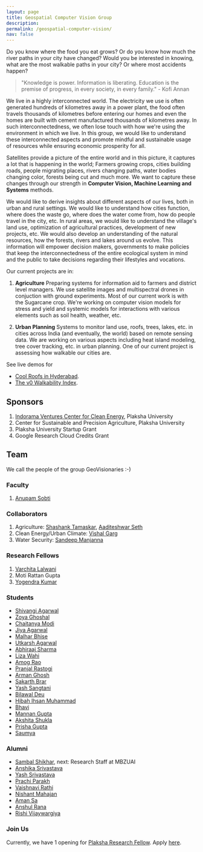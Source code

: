 ```yaml
---
layout: page
title: Geospatial Computer Vision Group
description:
permalink: /geospatial-computer-vision/
nav: false
---
```


Do you know where the food you eat grows? Or do you know how much the river paths in your city have changed? Would you be interested in knowing, what are the most walkable paths in your city? Or where most accidents happen?

> "Knowledge is power. Information is liberating. Education is the premise of progress, in every society, in every family." - Kofi Annan

We live in a highly interconnected world. The electricity we use is often generated hundreds of kilometres away in a power plant, the food often travels thousands of kilometres before entering our homes and even the homes are built with cement manufactured thousands of kilometres away. In such interconnectedness, we often lose touch with how we're using the environment in which we live. In this group, we would like to understand these interconnected aspects and promote mindful and sustainable usage of resources while ensuring economic prosperity for all.

Satellites provide a picture of the entire world and in this picture, it captures a lot that is happening in the world; Farmers growing crops, cities building roads, people migrating places, rivers changing paths, water bodies changing color, forests being cut and much more. We want to capture these changes through our strength in **Computer Vision, Machine Learning and Systems** methods.

<!--It often happens that one is unaware of how things around us are connected, e.g., where and how the cement is manufactured that builds your house or where the food grows that feeds you and your family. -->

We would like to derive insights about different aspects of our lives, both in urban and rural settings. We would like to understand how cities function, where does the waste go, where does the water come from, how do people travel in the city, etc. In rural areas, we would like to understand the village's land use, optimization of agricultural practices, development of new projects, etc. We would also develop an understanding of the natural resources, how the forests, rivers and lakes around us evolve. This information will empower decision makers, governments to make policies that keep the interconnectedness of the entire ecological system in mind and the public to take decisions regarding their lifestyles and vocations.

Our current projects are in:

1. **Agriculture**
   Preparing systems for information aid to farmers and district level managers. We use satellite images and multispectral drones in conjuction with ground experiments. Most of our current work is with the Sugarcane crop. We're working on computer vision models for stress and yield and systemic models for interactions with various elements such as soil health, weather, etc.

2. **Urban Planning**
   Systems to monitor land use, roofs, trees, lakes, etc. in cities across India (and eventually, the world) based on remote sensing data. We are working on various aspects including heat island modeling, tree cover tracking, etc. in urban planning. One of our current project is assessing how walkable our cities are.

See live demos for

- [Cool Roofs in Hyderabad](http://43.204.96.63:8501/).
- [The v0 Walkability Index](http://43.204.96.63:8502/).

## Sponsors
1. [Indorama Ventures Center for Clean Energy](https://plaksha.edu.in/center-for-clean-energy), Plaksha University
2. Center for Sustainable and Precision Agriculture, Plaksha University
3. Plaksha University Startup Grant
4. Google Research Cloud Credits Grant

## Team

We call the people of the group GeoVisionaries :-)

### Faculty

1. [Anupam Sobti](/)

### Collaborators

1. Agriculture: [Shashank Tamaskar](https://plaksha.edu.in/faculty-details/dr-shashank-tamaskar), [Aaditeshwar Seth](https://www.cse.iitd.ac.in/~aseth/)
2. Clean Energy/Urban Climate: [Vishal Garg](https://plaksha.edu.in/faculty-details/dr-vishal-garg)
3. Water Security: [Sandeep Manjanna](https://plaksha.edu.in/faculty-details/dr-sandeep-manjanna)

### Research Fellows

1. [Varchita Lalwani](https://www.linkedin.com/in/varchita-lalwani-1011/)
2. Moti Rattan Gupta
3. [Yogendra Kumar](https://www.linkedin.com/in/yogendra-kumar-00254b183/)

### Students

- [Shivangi Agarwal](https://www.linkedin.com/in/shivangiag08/)
- [Zoya Ghoshal](https://www.linkedin.com/in/zoya-ghoshal-259551268/)
- [Chaitanya Modi](https://www.linkedin.com/in/chaitanya-modi-/)
- [Jiya Agarwal](https://www.linkedin.com/in/jiya-agrawal-957767249/)
- [Malhar Bhise](https://www.linkedin.com/in/malhar-bhise-539888214/)
- [Utkarsh Agarwal](https://www.linkedin.com/in/utkarsh-agarwal984/)
- [Abhiraaj Sharma](https://www.linkedin.com/in/abhiraaj-sharma/)
- [Liza Wahi](https://www.linkedin.com/in/lizawahi/)
- [Amog Rao](https://www.linkedin.com/in/amog-rao/)
- [Pranjal Rastogi](https://www.linkedin.com/in/pranjal-rastogi-pjr/)
- [Arman Ghosh](https://www.linkedin.com/in/arman-ghosh-92593521a/)
- [Sakarth Brar](https://www.linkedin.com/in/sakarth-singh-brar-78701b262/)
- [Yash Sangtani](https://www.linkedin.com/in/yash-s-510764213/)
- [Bilawal Deu](https://www.linkedin.com/in/bilawalsinghdeu/)
- [Hibah Ihsan Muhammad](https://www.linkedin.com/in/hibah-ihsan-muhammad-245007262/)
- [Bhavi](https://www.linkedin.com/in/bhavi-28b773213/)
- [Mannan Gupta](https://www.linkedin.com/in/mannan-gupta-603a72299/)
- [Akshita Shukla](https://www.linkedin.com/in/akshitashukla393/)
- [Prisha Gupta](https://www.linkedin.com/in/prisha-gupta-3a1090278/)
- [Saumya](https://www.linkedin.com/in/saumyaachauhan/)

### Alumni
- [Sambal Shikhar](https://www.linkedin.com/in/sambal-shikhar-719b67148/), next: Research Staff at MBZUAI
- [Anshika Srivastava](https://www.linkedin.com/in/anshika-srivastava-4b10b5215/)
- [Yash Srivastava](https://www.linkedin.com/in/yash-sarvesh-srivastava/)
- [Prachi Parakh](https://www.linkedin.com/in/prachiparakh/)
- [Vaishnavi Rathi](https://www.linkedin.com/in/vaishnavi-rathi3/)
- [Nishant Mahajan](https://www.linkedin.com/in/nishant-mahajan-57ba33197/)
- [Aman Sa](https://www.linkedin.com/in/aman-sa/)
- [Anshul Rana](https://www.linkedin.com/in/anshulrana20/)
- [Rishi Vijaywargiya](https://www.linkedin.com/in/rishi-vijaywargiya-877042220/)

### Join Us

Currently, we have 1 opening for [Plaksha Research Fellow](https://plaksha.edu.in/research). Apply [here](https://forms.office.com/r/cHmwD8zQFR).
